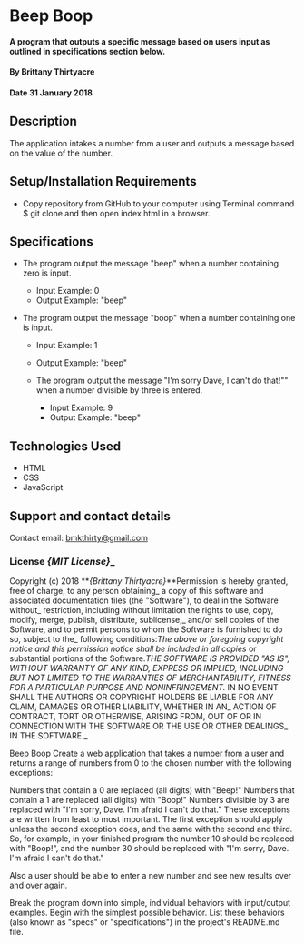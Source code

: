 # Beep Boop

#### A program that outputs a specific message based on users input as outlined in specifications section below.

#### By **Brittany Thirtyacre**

#### Date 31 January 2018

## Description

The application intakes a number from a user and outputs a message based on the value of the number.

## Setup/Installation Requirements

* Copy repository from GitHub to your computer using Terminal command $ git clone and then open index.html in a browser.


## Specifications

* The program output the message "beep" when a number containing zero is input.

  * Input Example: 0
  * Output Example: "beep"


* The program output the message "boop" when a number containing one is input.

  * Input Example: 1
  * Output Example: "beep"

  * The program output the message "I'm sorry Dave, I can't do that!"" when a number divisible by three is entered.

    * Input Example: 9
    * Output Example: "beep"


## Technologies Used

  * HTML
  * CSS
  * JavaScript

## Support and contact details

Contact email: bmkthirty@gmail.com

### License **_{MIT License}_**_

Copyright (c) 2018 **_{Brittany Thirtyacre}_**Permission is hereby granted, free of charge, to any person obtaining_
a copy of this software and associated documentation files (the "Software"), to deal in the Software without_
restriction, including without limitation the rights to use, copy, modify, merge, publish, distribute, sublicense,_
and/or sell copies of the Software, and to permit persons to whom the Software is furnished to do so, subject to the_
following conditions:_The above or foregoing copyright notice and this permission notice shall be included in all copies_
or substantial portions of the Software.__THE SOFTWARE IS PROVIDED "AS IS", WITHOUT WARRANTY OF ANY KIND, EXPRESS OR IMPLIED,_
INCLUDING BUT NOT LIMITED TO THE WARRANTIES OF MERCHANTABILITY, FITNESS FOR A PARTICULAR PURPOSE AND NONINFRINGEMENT._
IN NO EVENT SHALL THE AUTHORS OR COPYRIGHT HOLDERS BE LIABLE FOR ANY CLAIM, DAMAGES OR OTHER LIABILITY, WHETHER IN AN_
ACTION OF CONTRACT, TORT OR OTHERWISE, ARISING FROM, OUT OF OR IN CONNECTION WITH THE SOFTWARE OR THE USE OR OTHER DEALINGS_
IN THE SOFTWARE._



















































Beep Boop
Create a web application that takes a number from a user and returns a range of numbers from 0 to the chosen number with the following exceptions:

Numbers that contain a 0 are replaced (all digits) with "Beep!"
Numbers that contain a 1 are replaced (all digits) with "Boop!"
Numbers divisible by 3 are replaced with "I'm sorry, Dave. I'm afraid I can't do that."
These exceptions are written from least to most important. The first exception should apply unless the second exception does, and the same with the second and third. So, for example, in your finished program the number 10 should be replaced with "Boop!", and the number 30 should be replaced with "I'm sorry, Dave. I'm afraid I can't do that."

Also a user should be able to enter a new number and see new results over and over again.

Break the program down into simple, individual behaviors with input/output examples. Begin with the simplest possible behavior. List these behaviors (also known as "specs" or "specifications") in the project's README.md file.
